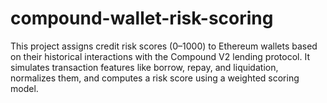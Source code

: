# compound-wallet-risk-scoring
This project assigns credit risk scores (0–1000) to Ethereum wallets based on their historical interactions with the Compound V2 lending protocol. It simulates transaction features like borrow, repay, and liquidation, normalizes them, and computes a risk score using a weighted scoring model.
